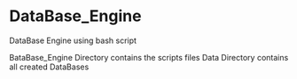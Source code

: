 # DataBase_Engine
DataBase Engine using bash script

BataBase_Engine Directory contains the scripts files
Data Directory contains all created DataBases
